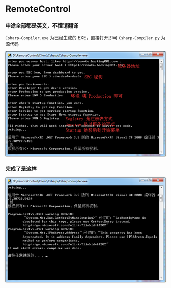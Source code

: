 # RemoteControl

### 中途全部都是英文，不懂请翻译
`Csharp-Compiler.exe` 为已经生成的 EXE，直接打开即可
`Csharp-Compiler.py` 为源代码

![Configuration.png](Configuration.png)

### 完成了是这样
![Done.png](Done.png)
